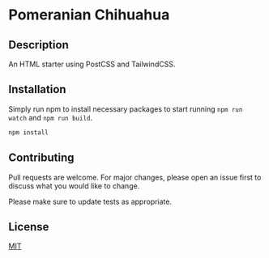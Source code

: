 # Pomeranian Chihuahua

## Description

An HTML starter using PostCSS and TailwindCSS.

## Installation

Simply run npm to install necessary packages to start running `npm run watch` and `npm run build`.

```bash
npm install
```

## Contributing
Pull requests are welcome. For major changes, please open an issue first to discuss what you would like to change.

Please make sure to update tests as appropriate.

## License
[MIT](https://choosealicense.com/licenses/mit/)